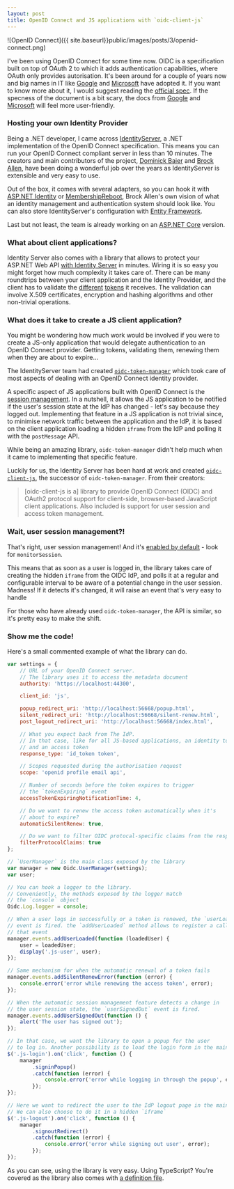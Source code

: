 ```yaml
---
layout: post
title: OpenID Connect and JS applications with `oidc-client-js`
---
```


![OpenID Connect]({{ site.baseurl}}public/images/posts/3/openid-connect.png)

I've been using OpenID Connect for some time now.
OIDC is a specification built on top of OAuth 2 to which it adds authentication capabilities, where OAuth only provides autorisation.
It's been around for a couple of years now and big names in IT like [Google](https://developers.google.com/identity/protocols/OpenIDConnect) and [Microsoft](https://azure.microsoft.com/en-us/documentation/articles/active-directory-v2-protocols-oidc/) have adopted it.
If you want to know more about it, I would suggest reading the [official spec](http://openid.net/specs/openid-connect-core-1_0.html). If the specness of the document is a bit scary, the docs from [Google](https://developers.google.com/identity/protocols/OpenIDConnect) and [Microsoft](https://azure.microsoft.com/en-us/documentation/articles/active-directory-v2-protocols-oidc/) will feel more user-friendly.

### Hosting your own Identity Provider

Being a .NET developer, I came across [IdentityServer](https://identityserver.github.io/Documentation/), a .NET implementation of the OpenID Connect specification.
This means you can run your OpenID Connect compliant server in less than 10 minutes.
The creators and main contributors of the project, [Dominick Baier](https://twitter.com/leastprivilege) and [Brock Allen](https://twitter.com/BrockLAllen), have been doing a wonderful job over the years as IdentityServer is extensible and very easy to use.


Out of the box, it comes with several adapters, so you can hook it with [ASP.NET Identity](https://github.com/IdentityServer/IdentityServer3.AspNetIdentity) or [MembershipReboot](https://github.com/brockallen/BrockAllen.MembershipReboot), Brock Allen's own vision of what an identity management and authentication system should look like.
You can also store IdentityServer's configuration with [Entity Framework](https://github.com/IdentityServer/IdentityServer3.EntityFramework).

Last but not least, the team is already working on an [ASP.NET Core](https://github.com/IdentityServer/IdentityServer4) version.

### What about client applications?

Identity Server also comes with a library that allows to protect your ASP.NET Web API [with Identity Server](https://github.com/IdentityServer/IdentityServer3.AccessTokenValidation) in minutes.
Wiring it is so easy you might forget how much complexity it takes care of.
There can be many roundtrips between your client application and the Identity Provider, and the client has to validate the [different](http://openid.net/specs/openid-connect-core-1_0.html#IDTokenValidation) [tokens](http://openid.net/specs/openid-connect-core-1_0.html#ImplicitTokenValidation) it receives.
The validation can involve X.509 certificates, encryption and hashing algorithms and other non-trivial operations.

### What does it take to create a JS client application?

You might be wondering how much work would be involved if you were to create a JS-only application that would delegate authentication to an OpenID Connect provider.
Getting tokens, validating them, renewing them when they are about to expire...

The IdentityServer team had created [`oidc-token-manager`](https://github.com/IdentityModel/oidc-token-manager) which took care of most aspects of dealing with an OpenID Connect identity provider.

A specific aspect of JS applications built with OpenID Connect is the [session management](http://openid.net/specs/openid-connect-session-1_0.html).
In a nutshell, it allows the JS application to be notified if the user's session state at the IdP has changed - let's say because they logged out.
Implementing that feature in a JS application is not trivial since, to minimise network traffic between the application and the IdP, it is based on the client application loading a hidden `iframe` from the IdP and polling it with the `postMessage` API.

While being an amazing library, `oidc-token-manager` didn't help much when it came to implementing that specific feature.

Luckily for us, the Identity Server has been hard at work and created [`oidc-client-js`](https://github.com/IdentityModel/oidc-client-js), the successor of `oidc-token-manager`.
From their creators:

> [oidc-client-js is a] library to provide OpenID Connect (OIDC) and OAuth2 protocol support for client-side, browser-based JavaScript client applications. Also included is support for user session and access token management.

### Wait, user session management?!

That's right, user session management!
And it's [enabled by default](https://github.com/IdentityModel/oidc-client-js/wiki#configuration) - look for `monitorSession`.

This means that as soon as a user is logged in, the library takes care of creating the hidden `iframe` from the OIDC IdP, and polls it at a regular and configurable interval to be aware of a potential change in the user session. Madness!
If it detects it's changed, it will raise an event that's very easy to handle

For those who have already used `oidc-token-manager`, the API is similar, so it's pretty easy to make the shift.

### Show me the code!

Here's a small commented example of what the library can do.

```js
var settings = {
    // URL of your OpenID Connect server.
    // The library uses it to access the metadata document
    authority: 'https://localhost:44300',

    client_id: 'js',

    popup_redirect_uri: 'http://localhost:56668/popup.html',
    silent_redirect_uri: 'http://localhost:56668/silent-renew.html',
    post_logout_redirect_uri: 'http://localhost:56668/index.html',

    // What you expect back from The IdP.
    // In that case, like for all JS-based applications, an identity token
    // and an access token
    response_type: 'id_token token',

    // Scopes requested during the authorisation request
    scope: 'openid profile email api',

    // Number of seconds before the token expires to trigger
    // the `tokenExpiring` event
    accessTokenExpiringNotificationTime: 4,

    // Do we want to renew the access token automatically when it's
    // about to expire?
    automaticSilentRenew: true,

    // Do we want to filter OIDC protocal-specific claims from the response?
    filterProtocolClaims: true
};

// `UserManager` is the main class exposed by the library
var manager = new Oidc.UserManager(settings);
var user;

// You can hook a logger to the library.
// Conveniently, the methods exposed by the logger match
// the `console` object
Oidc.Log.logger = console;

// When a user logs in successfully or a token is renewed, the `userLoaded`
// event is fired. the `addUserLoaded` method allows to register a callback to
// that event
manager.events.addUserLoaded(function (loadedUser) {
    user = loadedUser;
    display('.js-user', user);
});

// Same mechanism for when the automatic renewal of a token fails
manager.events.addSilentRenewError(function (error) {
    console.error('error while renewing the access token', error);
});

// When the automatic session management feature detects a change in
// the user session state, the `userSignedOut` event is fired.
manager.events.addUserSignedOut(function () {
    alert('The user has signed out');
});

// In that case, we want the library to open a popup for the user
// to log in. Another possibility is to load the login form in the main window.
$('.js-login').on('click', function () {
    manager
        .signinPopup()
        .catch(function (error) {
            console.error('error while logging in through the popup', error);
        });
});

// Here we want to redirect the user to the IdP logout page in the main window.
// We can also choose to do it in a hidden `iframe`
$('.js-logout').on('click', function () {
    manager
        .signoutRedirect()
        .catch(function (error) {
            console.error('error while signing out user', error);
        });
});
```

As you can see, using the library is very easy.
Using TypeScript? You're covered as the library also comes with [a definition file](https://github.com/IdentityModel/oidc-client-js/blob/464d01c2d89a90ac41d8253d835a5a3c2e18cfbd/oidc-client.d.ts).